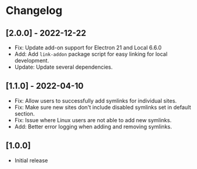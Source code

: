 # Changelog

## [2.0.0] - 2022-12-22

-   Fix: Update add-on support for Electron 21 and Local 6.6.0
-   Add: Add `link-addon` package script for easy linking for local development.
-   Update: Update several dependencies.

## [1.1.0] - 2022-04-10

-   Fix: Allow users to successfully add symlinks for individual sites.
-   Fix: Make sure new sites don't include disabled symlinks set in default section.
-   Fix: Issue where Linux users are not able to add new symlinks.
-   Add: Better error logging when adding and removing symlinks.

## [1.0.0]

-   Initial release
